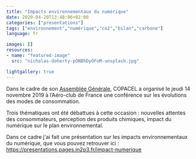 ```yaml
---
title: "Impacts environnementaux du numérique"
date: 2020-04-20T13:48:06+02:00
categories: ["presentations"]
tags: ["environnement","numérique","co2","bilan","carbone"]
language: fr

images: []
resources:
- name: "featured-image"
  src: "nicholas-doherty-pONBhDyOFoM-unsplash.jpg"

lightgallery: true
---
```


Dans le cadre de son [Assemblée Générale](http://www.copacel.fr/fr/actualites/conference-sur-les-evolutions-des-modes-de-consommation-et-leurs-impacts-pour-les-entreprises-industrielles.html), COPACEL a organisé le jeudi 14 novembre 2019 à l’Aéro-club de France une conférence sur les évolutions des modes de consommation.

Trois thématiques ont été débattues à cette occasion : nouvelles attentes des consommateurs, perception des produits chimiques, impact du numérique sur le plan environnemental.

Dans ce cadre j'ai fait une présentation sur les impacts environnementaux du numérique, que vous pouvez retrouver ici : https://presentations.pages.in2p3.fr/impact-numerique